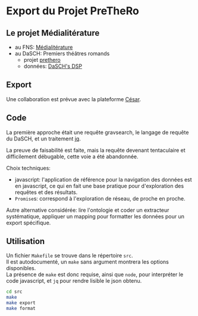 # Export du Projet PreTheRo

## Le projet Médialitérature
- au FNS: [Médialitérature](https://data.snf.ch/grants/grant/192400) 
- au DaSCH: Premiers théâtres romands
  - projet [prethero](https://ark.dasch.swiss/ark:/72163/1/0119)
  - données: [DaSCH's DSP](https://app.dasch.swiss/project/0119)

## Export
Une collaboration est prévue avec la plateforme [César](https://www.fabula.org/actualites/95332/la-base-cesar-bilan-et-perspectives.html).

## Code

La première approche était une requête gravsearch, le langage de requête du DaSCH, et un traitement [jq](https://jqlang.github.io/jq/). 

La preuve de faisabilité est faite, mais la requête devenant tentaculaire et difficilement débugable, cette voie a été abandonnée.

Choix techniques:
- javascript:
  l'application de référence pour la navigation des données est en javascript, ce qui en fait une base pratique pour d'exploration des requêtes et des résultats.
- `Promise`s: correspond à l'exploration de réseau, de proche en proche.  

Autre alternative considérée: lire l'ontologie et coder un extracteur systématique, appliquer un mapping pour formatter les données pour un export spécifique.

## Utilisation

Un fichier `Makefile` se trouve dans le répertoire `src`.  
Il est autodocumenté, un `make` sans argument montrera les options disponibles.  
La présence de `make` est donc requise, ainsi que `node`, pour interpréter le code javascript, et `jq` pour rendre lisible le json obtenu.

```bash
cd src
make
make export
make format
```